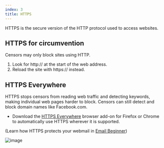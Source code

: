 ```yaml
---
index: 3
title: HTTPS
---
```

HTTPS is the secure version of the HTTP protocol used to access websites. 

## HTTPS for circumvention

Censors may only block sites using HTTP. 

1.	Look for http:// at the start of the web address.
2.	Reload the site with https:// instead. 

## HTTPS Everywhere

HTTPS stops censors from reading web traffic and detecting keywords, making individual web pages harder to block. Censors can still detect and block domain names like Facebook.com. 

* 	Download the [HTTPS Everywhere](https://www.eff.org/https-everywhere) browser add-on for Firefox or Chrome to automatically use HTTPS wherever it is supported.

(Learn how HTTPS protects your webmail in [Email Beginner](umbrella://lesson/email/0))

![image](internetb2.png)